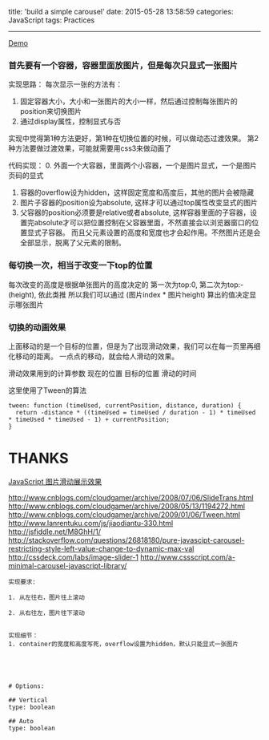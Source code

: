 title: 'build a simple carousel'
date: 2015-05-28 13:58:59
categories: JavaScript
tags: Practices

---

[Demo]()


### 首先要有一个容器，容器里面放图片，但是每次只显式一张图片
实现思路：
每次显示一张的方法有：
1. 固定容器大小，大小和一张图片的大小一样，然后通过控制每张图片的position来切换图片
2. 通过display属性，控制显式与否

实现中觉得第1种方法更好，第1种在切换位置的时候，可以做动态过渡效果。
第2种方法要做过渡效果，可能就需要用css3来做动画了

代码实现：
0. 外面一个大容器，里面两个小容器，一个是图片显式，一个是图片页码的显式
1. 容器的overflow设为hidden，这样固定宽度和高度后，其他的图片会被隐藏
2. 图片子容器的position设为absolute, 这样才可以通过top属性改变显式的图片
3. 父容器的position必须要是relative或者absolute, 这样容器里面的子容器，设置完absolute才可以把位置控制在父容器里面，不然直接会以浏览器窗口的位置显式子容器。
而且父元素设置的高度和宽度也才会起作用。不然图片还是会全部显示，脱离了父元素的限制。


### 每切换一次，相当于改变一下top的位置
每次改变的高度是根据单张图片的高度决定的
第一次为top:0, 第二次为top:-(height), 依此类推
所以我们可以通过 (图片index * 图片height) 算出的值决定显示哪张图片


### 切换的动画效果
上面移动的是一个目标的位置，但是为了出现滑动效果，我们可以在每一页里再细化移动的距离。
一点点的移动，就会给人滑动的效果。

滑动效果用到的计算参数
现在的位置
目标的位置
滑动的时间

这里使用了Tween的算法

    tween: function (timeUsed, currentPosition, distance, duration) {
      return -distance * ((timeUsed = timeUsed / duration - 1) * timeUsed * timeUsed * timeUsed - 1) + currentPosition;
    }
    








# THANKS
[JavaScript 图片滑动展示效果](http://www.cnblogs.com/cloudgamer/archive/2008/05/13/1194272.html)




http://www.cnblogs.com/cloudgamer/archive/2008/07/06/SlideTrans.html
http://www.cnblogs.com/cloudgamer/archive/2008/05/13/1194272.html
http://www.cnblogs.com/cloudgamer/archive/2009/01/06/Tween.html
http://www.lanrentuku.com/js/jiaodiantu-330.html
http://jsfiddle.net/M8GhH/1/
http://stackoverflow.com/questions/26818180/pure-javascipt-carousel-restricting-style-left-value-change-to-dynamic-max-val
http://cssdeck.com/labs/image-slider-1
http://www.cssscript.com/a-minimal-carousel-javascript-library/


    实现要求:
    
    1. 从左往右，图片往上滚动
    
    2. 从右往左，图片往下滚动
    
    
    实现细节：
    1. container的宽度和高度写死，overflow设置为hidden，默认只能显式一张图片
    
    
    
    
    
    # Options:
    
    ## Vertical
    type: boolean
    
    ## Auto
    type: boolean
